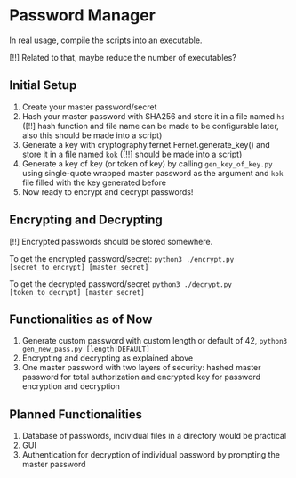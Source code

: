 # Password Manager

In real usage, compile the scripts into an executable.

[!!] Related to that, maybe reduce the number of executables?

## Initial Setup

1. Create your master password/secret
2. Hash your master password with SHA256 and store it in a file named `hs`
   ([!!] hash function and file name can be made to be configurable later,
   also this should be made into a script)
3. Generate a key with cryptography.fernet.Fernet.generate_key() and store
   it in a file named `kok` ([!!] should be made into a script)
4. Generate a key of key (or token of key) by calling `gen_key_of_key.py`
   using single-quote wrapped master password as the argument and `kok`
   file filled with the key generated before
5. Now ready to encrypt and decrypt passwords!

## Encrypting and Decrypting

[!!] Encrypted passwords should be stored somewhere.

To get the encrypted password/secret:
`python3 ./encrypt.py [secret_to_encrypt] [master_secret]`

To get the decrypted password/secret
`python3 ./decrypt.py [token_to_decrypt] [master_secret]`

## Functionalities as of Now

1. Generate custom password with custom length or default of 42,
    `python3 gen_new_pass.py [length|DEFAULT]`
2. Encrypting and decrypting as explained above
3. One master password with two layers of security: hashed master
   password for total authorization and encrypted key for password
   encryption and decryption

## Planned Functionalities

1. Database of passwords, individual files in a directory would be
   practical
2. GUI
3. Authentication for decryption of individual password by prompting the
   master password
